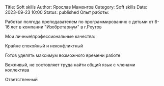 Title: Soft skills
Author: Ярослав Мамонтов
Category: Soft skills
Date: 2023-09-23 10:00
Status: published
Опыт работы:

Работал полгода преподавателем по программированию с детьми от 6-16 лет в компании "Изобретариум" в г.Реутов

Мои личные\профессиональные качества:

Крайне спокойный и неконфликтный

Готов уделять максимум возможного времени работе

Вежливый, не состовляет труда найти общий язык с членами коллектива

Ответственный